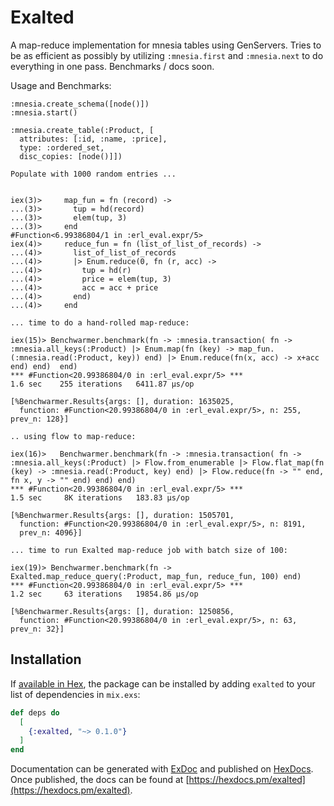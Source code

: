 # Exalted

A map-reduce implementation for mnesia tables using GenServers. Tries to be as efficient as possibly by utilizing `:mnesia.first` and `:mnesia.next` to do everything in one pass. Benchmarks / docs soon.


Usage and Benchmarks:

```
:mnesia.create_schema([node()])
:mnesia.start()
  
:mnesia.create_table(:Product, [
  attributes: [:id, :name, :price],
  type: :ordered_set,
  disc_copies: [node()]])

Populate with 1000 random entries ...
  

iex(3)>     map_fun = fn (record) -> 
...(3)>       tup = hd(record)
...(3)>       elem(tup, 3)
...(3)>     end
#Function<6.99386804/1 in :erl_eval.expr/5>
iex(4)>     reduce_fun = fn (list_of_list_of_records) ->
...(4)>       list_of_list_of_records
...(4)>       |> Enum.reduce(0, fn (r, acc) ->
...(4)>         tup = hd(r)
...(4)>         price = elem(tup, 3)
...(4)>         acc = acc + price
...(4)>       end)
...(4)>     end

... time to do a hand-rolled map-reduce:

iex(15)> Benchwarmer.benchmark(fn -> :mnesia.transaction( fn -> :mnesia.all_keys(:Product) |> Enum.map(fn (key) -> map_fun.(:mnesia.read(:Product, key)) end) |> Enum.reduce(fn(x, acc) -> x+acc end) end)  end)
*** #Function<20.99386804/0 in :erl_eval.expr/5> ***
1.6 sec    255 iterations   6411.87 μs/op

[%Benchwarmer.Results{args: [], duration: 1635025,
  function: #Function<20.99386804/0 in :erl_eval.expr/5>, n: 255, prev_n: 128}]

.. using flow to map-reduce:

iex(16)>   Benchwarmer.benchmark(fn -> :mnesia.transaction( fn -> :mnesia.all_keys(:Product) |> Flow.from_enumerable |> Flow.flat_map(fn (key) -> :mnesia.read(:Product, key) end) |> Flow.reduce(fn -> "" end, fn x, y -> "" end) end) end)
*** #Function<20.99386804/0 in :erl_eval.expr/5> ***
1.5 sec     8K iterations   183.83 μs/op

[%Benchwarmer.Results{args: [], duration: 1505701,
  function: #Function<20.99386804/0 in :erl_eval.expr/5>, n: 8191,
  prev_n: 4096}]
  
... time to run Exalted map-reduce job with batch size of 100:

iex(19)> Benchwarmer.benchmark(fn -> Exalted.map_reduce_query(:Product, map_fun, reduce_fun, 100) end)
*** #Function<20.99386804/0 in :erl_eval.expr/5> ***
1.2 sec     63 iterations   19854.86 μs/op

[%Benchwarmer.Results{args: [], duration: 1250856,
  function: #Function<20.99386804/0 in :erl_eval.expr/5>, n: 63, prev_n: 32}]
```

## Installation

If [available in Hex](https://hex.pm/docs/publish), the package can be installed
by adding `exalted` to your list of dependencies in `mix.exs`:

```elixir
def deps do
  [
    {:exalted, "~> 0.1.0"}
  ]
end
```

Documentation can be generated with [ExDoc](https://github.com/elixir-lang/ex_doc)
and published on [HexDocs](https://hexdocs.pm). Once published, the docs can
be found at [https://hexdocs.pm/exalted](https://hexdocs.pm/exalted).

